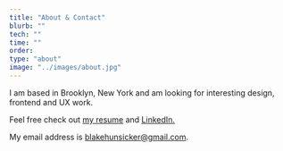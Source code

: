 ```yaml
---
title: "About & Contact"
blurb: ""
tech: ""
time: ""
order: 
type: "about"
image: "../images/about.jpg"
---
```


I am based in Brooklyn, New York and am looking for interesting design, frontend and UX work.

Feel free check out [my resume](https://docs.google.com/document/d/10ISFi9ziWh01RPQieWiMWGdMRc1H8jo1Tk2rPXB4ZbQ/edit?usp=sharing) and [LinkedIn.](www.linkedin.com/in/blake-hunsicker)

My email address is blakehunsicker@gmail.com.